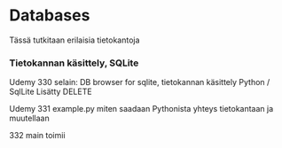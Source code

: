 # Databases
Tässä tutkitaan erilaisia tietokantoja

### Tietokannan käsittely, SQLite

Udemy 330
selain: DB browser for sqlite, tietokannan käsittely Python / SqlLite
Lisätty DELETE

Udemy 331 example.py
miten saadaan Pythonista yhteys tietokantaan ja muutellaan

332 main toimii
